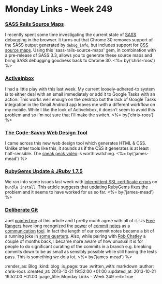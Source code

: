 Monday Links - Week 249
==================

### [SASS Rails Source Maps](https://github.com/vhyza/sass-rails-source-maps)

I recently spent some time investigating the current state of [SASS](http://sass-lang.com/) debugging in the browser. It turns out that Chrome 30 removes support of the SASS output generated by `debug_info`, but includes support for [CSS source maps](https://developers.google.com/chrome-developer-tools/docs/css-preprocessors). Using this 'sass-rails-source-maps' gem, in combination with a pre-release of SASS 3.3, allows you to generate these source maps and bring SASS debugging goodness back to Chrome 30. <%= by('chris-roos') %>


### [ActiveInbox](http://www.activeinboxhq.com/index.php)

I had a little play with this last week. My current loosely-adhered-to system is to either deal with an email immediately or add it to Google Tasks with an action. This works well enough on the desktop but the lack of Google Tasks integration in the Gmail Android app leaves me with a different workflow on my mobile. While I like the look of ActiveInbox, it doesn't seem to avoid this problem and so I'm not sure that I'll make the switch. <%= by('chris-roos') %>


### [The Code-Savvy Web Design Tool](http://macaw.co/)

I came across this new web design tool which generates HTML & CSS. Unlike other tools like this, it sounds as if the CSS it generates is at least half-sensible. The [sneak peak video](http://macaw.co/peek/) is worth watching. <%= by('james-mead') %>


### [RubyGems Update & JRuby 1.7.5](https://semaphoreapp.com/blog/2013/10/19/rubygems-update-and-jruby-175.html)

We ran into some issues last week with [intermittent SSL certificate errors](https://twitter.com/semaphoreapp/status/390609477700816897) on `bundle install`. This article suggests that updating RubyGems fixes the problem and it seems to have worked for us so far. <%= by('james-mead') %>


### [Deliberate Git](http://rakeroutes.com/blog/deliberate-git/)

Joel [pointed me](https://twitter.com/joelchippindale/status/391217996687233024) at this article and I pretty much agree with all of it. Us  [Free Rangers](/people) have long recognized the [power](https://github.com/alphagov/whitehall/d2aefccffdee4e113ab0803bb3372324dfd7a0e0) of [commit](https://github.com/alphagov/whitehall/commit/4f7976f122eb3aa528e0f6963d262b34d631e053) [notes](https://github.com/alphagov/whitehall/commit/6745879a89a7c3e290a2f727286c8b4e84f51d6d) as a [communication](https://github.com/alphagov/whitehall/commit/4dd466918202d848827377911b1bb16cebf0c75e) [tool](https://github.com/alphagov/whitehall/commit/ed04c7c6188243a0bfc4f093a0a2f3fcce66782f). In fact the length of our commit notes became a bit of a running joke in [some quarters](http://digital.cabinetoffice.gov.uk/). Also, while pairing with [Rob Chatley](http://chatley.com/) a couple of months back, I became more aware of how unusual it is for people to do significant curating of the commits in a branch e.g. breaking commits down to be as small as sensibly possible while still having the tests pass. This is something we do a lot. <%= by('james-mead') %>


:render_as: Blog
:kind: blog
:is_page: true
:written_with: markdown
:author: chris-roos
:created_at: 2013-10-21 19:52:00 +01:00
:updated_at: 2013-10-21 19:52:00 +01:00
:page_title: Monday Links - Week 249
:erb: true
